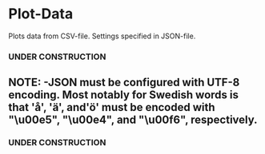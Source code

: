 # Plot-Data
Plots data from CSV-file. Settings specified in JSON-file.
### UNDER CONSTRUCTION ###

NOTE:
 -JSON must be configured with UTF-8 encoding. Most notably for Swedish words is that 'å', 'ä', and'ö' must be encoded with "\u00e5", "\u00e4", and "\u00f6", respectively.
 -
### UNDER CONSTRUCTION ###

